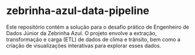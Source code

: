 # zebrinha-azul-data-pipeline
Este repositório contém a solução para o desafio prático de Engenheiro de Dados Júnior da Zebrinha Azul. O projeto envolve a extração, transformação e carga (ETL) de dados de clima e trânsito, bem como a criação de visualizações interativas para explorar esses dados.
